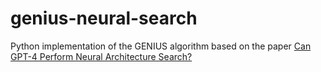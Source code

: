 # genius-neural-search
Python implementation of the GENIUS algorithm based on the paper [Can GPT-4 Perform Neural Architecture Search?](https://arxiv.org/pdf/2304.10970.pdf)

